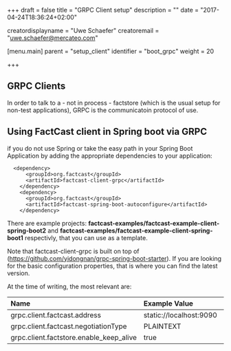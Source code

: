 +++
draft = false
title = "GRPC Client setup"
description = ""
date = "2017-04-24T18:36:24+02:00"

creatordisplayname = "Uwe Schaefer"
creatoremail = "uwe.schaefer@mercateo.com"

[menu.main]
parent = "setup_client"
identifier = "boot_grpc"
weight = 20

+++

## GRPC Clients

In order to talk to a - not in process - factstore (which is the usual setup for non-test applications), GRPC is the communicatoin protocol of use.

## Using FactCast client in Spring boot via GRPC

if you do not use Spring or take the easy path in your Spring Boot Application by adding the appropriate dependencies to your application:


```
  <dependency>
      <groupId>org.factcast</groupId>
      <artifactId>factcast-client-grpc</artifactId>
    </dependency>
    <dependency>
      <groupId>org.factcast</groupId>
      <artifactId>factcast-spring-boot-autoconfigure</artifactId>
    </dependency>
```

There are example projects: **factcast-examples/factcast-example-client-spring-boot2** and **factcast-examples/factcast-example-client-spring-boot1** respectivly, that you can use as a template.

Note that factcast-client-grpc is built on top of (https://github.com/yidongnan/grpc-spring-boot-starter). If you are looking for the basic configuration properties, that is where you can find the latest version.

At the time of writing, the most relevant are:



|Name|Example Value|required|
|:--|:--|:--|
|grpc.client.factcast.address| static://localhost:9090 | yes |
|grpc.client.factcast.negotiationType| PLAINTEXT | no |
|grpc.client.factstore.enable_keep_alive| true | no |

